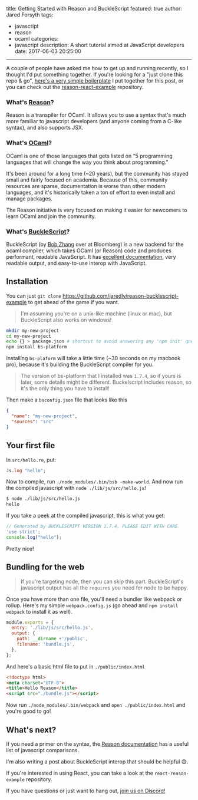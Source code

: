 title: Getting Started with Reason and BuckleScript
featured: true
author: Jared Forsyth
tags:
  - javascript
  - reason
  - ocaml
categories:
  - javascript
description: A short tutorial aimed at JavaScript developers
date: 2017-06-03 20:25:00
---
A couple of people have asked me how to get up and running recently, so I thought I'd put something together. If you're looking for a "just clone this repo & go", [here's a very simple boilerplate](https://github.com/jaredly/reason-bucklescript-example) I put together for this post, or you can check out the [reason-react-example](https://github.com/chenglou/reason-react-example) repository.

<!-- more -->

### What's [Reason](http://facebook.github.io/reason/)?

Reason is a transpiler for OCaml. It allows you to use a syntax that's much more familiar to javascript developers (and anyone coming from a C-like syntax), and also supports JSX.

### What's [OCaml](https://ocaml.org/)?

OCaml is one of those languages that gets listed on "5 programming languages that will change the way you think about programming."

It's been around for a long time (~20 years), but the community has stayed small and fairly focused on academia. Because of this, community resources are sparse, documentation is worse than other modern languages, and it's historically taken a ton of effort to even install and manage packages.

The Reason initiative is very focused on making it easier for newcomers to learn OCaml and join the community.

### What's [BuckleScript](https://github.com/bucklescript/bucklescript)?

BuckleScript (by [Bob Zhang](https://github.com/bobzhang) over at Bloomberg) is a new backend for the ocaml compiler, which takes OCaml (or Reason) code and produces performant, readable JavaScript. It has [excellent documentation](http://bucklescript.github.io/bucklescript/Manual.html), very readable output, and easy-to-use interop with JavaScript.

## Installation

You can just `git clone` https://github.com/jaredly/reason-bucklescript-example to get ahead of the game if you want.

> I'm assuming you're on a unix-like machine (linux or mac), but BuckleScript also works on windows!

```bash
mkdir my-new-project
cd my-new-project
echo {} > package.json # shortcut to avoid answering any 'npm init' questions
npm install bs-platform
```

Installing `bs-plaform` will take a little time (~30 seconds on my macbook pro), because it's building the BuckleScript compiler for you.

> The version of bs-platform that I installed was `1.7.4`, so if yours is later, some details might be different. Buckelscript includes reason, so it's the only thing you have to install!

Then make a `bsconfig.json` file that looks like this

```json
{
  "name": "my-new-project",
  "sources": "src"
}
```

## Your first file

In `src/hello.re`, put:

```ocaml
Js.log "hello";
```

Now to compile, run `./node_modules/.bin/bsb -make-world`.
And now run the compiled javascript with `node ./lib/js/src/hello.js`!

```bash
$ node ./lib/js/src/hello.js
hello
```

If you take a peek at the compiled javascript, this is what you get:

```javascript
// Generated by BUCKLESCRIPT VERSION 1.7.4, PLEASE EDIT WITH CARE
'use strict';
console.log("hello");
```

Pretty nice!

## Bundling for the web

> If you're targeting node, then you can skip this part. BuckleScript's javascript output has all the `require`s you need for node to be happy.

Once you have more than one file, you'll need a bundler like webpack or rollup. Here's my simple `webpack.config.js` (go ahead and `npm install webpack` to install it as well).

```javascript
module.exports = {
  entry: './lib/js/src/hello.js',
  output: {
    path: __dirname +'/public',
    filename: 'bundle.js',
  },
};
```

And here's a basic html file to put in `./public/index.html`

```html
<!doctype html>
<meta charset="UTF-8">
<title>Hello Reason</title>
<script src="./bundle.js"></script>
```

Now run `./node_modules/.bin/webpack` and `open ./public/index.html` and you're good to go!

## What's next?

If you need a primer on the syntax, the [Reason documentation](http://facebook.github.io/reason/) has a useful list of javascript comparisons.

I'm also writing a post about BuckleScript interop that should be helpful 😄.

If you're interested in using React, you can take a look at the `react-reason-example` repository.

If you have questions or just want to hang out, [join us on Discord!](https://discord.gg/reasonml)
